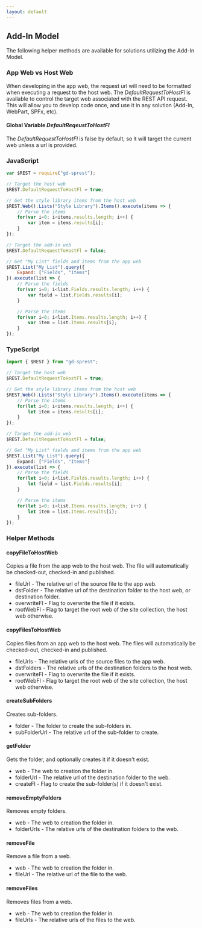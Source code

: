 ```yaml
---
layout: default
---
```


## Add-In Model

The following helper methods are available for solutions utilizing the Add-In Model.

### App Web vs Host Web
When developing in the app web, the request url will need to be formatted when executing a request to the host web. The _DefaultRequestToHostFl_ is available to control the target web associated with the REST API request. This will allow you to develop code once, and use it in any solution (Add-In, WebPart, SPFx, etc).

#### Global Variable _DefaultReqeustToHostFl_
The _DefaultRequestToHostFl_ is false by default, so it will target the current web unless a url is provided.

### JavaScript

```js
var $REST = require("gd-sprest");

// Target the host web
$REST.DefaultRequestToHostFl = true;

// Get the style library items from the host web
$REST.Web().Lists("Style Library").Items().execute(items => {
    // Parse the items
    for(var i=0; i<items.results.length; i++) {
        var item = items.results[i];
    }
});

// Target the add-in web
$REST.DefaultRequestToHostFl = false;

// Get "My List" fields and items from the app web
$REST.List("My List").query({
    Expand: ["Fields", "Items"]
}).execute(list => {
    // Parse the fields
    for(var i=0; i<list.Fields.results.length; i++) {
        var field = list.Fields.results[i];
    }

    // Parse the items
    for(var i=0; i<list.Items.results.length; i++) {
        var item = list.Items.results[i];
    }
});
```

### TypeScript

```ts
import { $REST } from "gd-sprest";

// Target the host web
$REST.DefaultRequestToHostFl = true;

// Get the style library items from the host web
$REST.Web().Lists("Style Library").Items().execute(items => {
    // Parse the items
    for(let i=0; i<items.results.length; i++) {
        let item = items.results[i];
    }
});

// Target the add-in web
$REST.DefaultRequestToHostFl = false;

// Get "My List" fields and items from the app web
$REST.List("My List").query({
    Expand: ["Fields", "Items"]
}).execute(list => {
    // Parse the fields
    for(let i=0; i<list.Fields.results.length; i++) {
        let field = list.Fields.results[i];
    }

    // Parse the items
    for(let i=0; i<list.Items.results.length; i++) {
        let item = list.Items.results[i];
    }
});
```

### Helper Methods

#### copyFileToHostWeb
Copies a file from the app web to the host web. The file will automatically be checked-out, checked-in and published.
* fileUrl - The relative url of the source file to the app web.
* dstFolder - The relative url of the destination folder to the host web, or destination folder.
* overwriteFl - Flag to overwrite the file if it exists.
* rootWebFl - Flag to target the root web of the site collection, the host web otherwise.

#### copyFilesToHostWeb
Copies files from an app web to the host web. The files will automatically be checked-out, checked-in and published.
* fileUrls - The relative urls of the source files to the app web.
* dstFolders - The relative urls of the destination folders to the host web.
* overwriteFl - Flag to overwrite the file if it exists.
* rootWebFl - Flag to target the root web of the site collection, the host web otherwise.

#### createSubFolders
Creates sub-folders.
* folder - The folder to create the sub-folders in.
* subFolderUrl - The relative url of the sub-folder to create.

#### getFolder
Gets the folder, and optionally creates it if it doesn't exist.
* web - The web to creation the folder in.
* folderUrl - The relative url of the destination folder to the web.
* createFl - Flag to create the sub-folder(s) if it doesn't exist.

#### removeEmptyFolders
Removes empty folders.
* web - The web to creation the folder in.
* folderUrls - The relative urls of the destination folders to the web.

#### removeFile
Remove a file from a web.
* web - The web to creation the folder in.
* fileUrl - The relative url of the file to the web.

#### removeFiles
Removes files from a web.
* web - The web to creation the folder in.
* fileUrls - The relative urls of the files to the web.